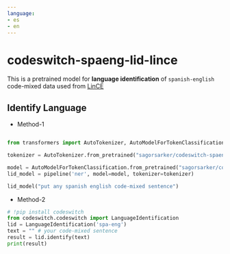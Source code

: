 ```yaml
---
language:
- es
- en
---
```


# codeswitch-spaeng-lid-lince
This is a pretrained model for **language identification** of `spanish-english` code-mixed data used from [LinCE](https://ritual.uh.edu/lince/home)


## Identify Language

* Method-1

```py

from transformers import AutoTokenizer, AutoModelForTokenClassification

tokenizer = AutoTokenizer.from_pretrained("sagorsarker/codeswitch-spaeng-lid-lince")

model = AutoModelForTokenClassification.from_pretrained("sagorsarker/codeswitch-spaeng-lid-lince")
lid_model = pipeline('ner', model=model, tokenizer=tokenizer)

lid_model("put any spanish english code-mixed sentence")

```

* Method-2

```py
# !pip install codeswitch
from codeswitch.codeswitch import LanguageIdentification
lid = LanguageIdentification('spa-eng') 
text = "" # your code-mixed sentence 
result = lid.identify(text)
print(result)
```
